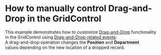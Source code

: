 # How to manually control Drag-and-Drop in the GridControl


<p>This example demonstrates how to customize <a href="https://documentation.devexpress.com/WPF/11346/Controls-and-Libraries/Data-Grid/Drag-and-Drop">Drag-and-Drop</a> functionality in the GridControl using <a href="https://documentation.devexpress.com/WPF/119241/Controls-and-Libraries/Data-Grid/Drag-and-Drop/Drag-and-Drop-Options">Drag-and-Drop-related events</a>.<br>A drag-and-drop operation changes the <strong>Position</strong> and <strong>Department</strong> values depending on the new location of a dropped record.</p>

<br/>


